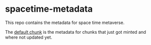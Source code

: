 # spacetime-metadata
This repo contains the metadata for space time metaverse. 


The [default chunk](https://github.com/Spacetime-Meta/spacetime-metadata/blob/main/defaultChunk.json) is the metadata for chunks that just got minted and where not updated yet.
